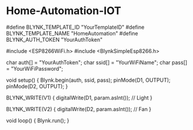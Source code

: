 # Home-Automation-IOT
#define BLYNK_TEMPLATE_ID "YourTemplateID"
#define BLYNK_TEMPLATE_NAME "HomeAutomation"
#define BLYNK_AUTH_TOKEN "YourAuthToken"

#include <ESP8266WiFi.h>
#include <BlynkSimpleEsp8266.h>

char auth[] = "YourAuthToken";
char ssid[] = "YourWiFiName";
char pass[] = "YourWiFiPassword";

void setup() {
  Blynk.begin(auth, ssid, pass);
  pinMode(D1, OUTPUT);
  pinMode(D2, OUTPUT);
}

BLYNK_WRITE(V1) {
  digitalWrite(D1, param.asInt()); // Light
}

BLYNK_WRITE(V2) {
  digitalWrite(D2, param.asInt()); // Fan
}

void loop() {
  Blynk.run();
}
